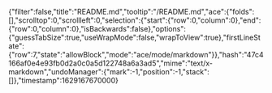 {"filter":false,"title":"README.md","tooltip":"/README.md","ace":{"folds":[],"scrolltop":0,"scrollleft":0,"selection":{"start":{"row":0,"column":0},"end":{"row":0,"column":0},"isBackwards":false},"options":{"guessTabSize":true,"useWrapMode":false,"wrapToView":true},"firstLineState":{"row":7,"state":"allowBlock","mode":"ace/mode/markdown"}},"hash":"47c4166af0e4e93fb0d2a0c0a5d122748a6a3ad5","mime":"text/x-markdown","undoManager":{"mark":-1,"position":-1,"stack":[]},"timestamp":1629167670000}